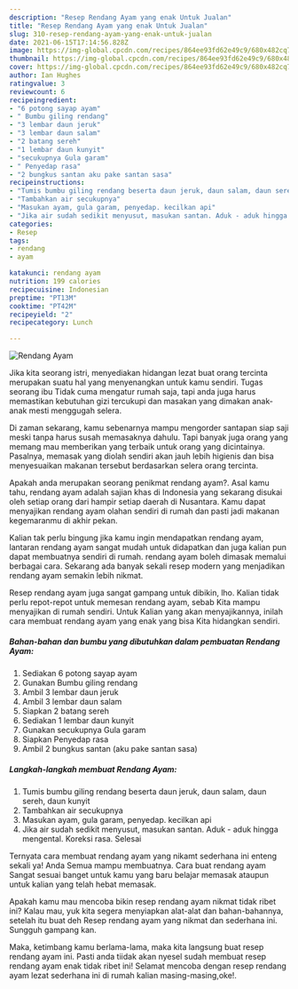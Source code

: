 ```yaml
---
description: "Resep Rendang Ayam yang enak Untuk Jualan"
title: "Resep Rendang Ayam yang enak Untuk Jualan"
slug: 310-resep-rendang-ayam-yang-enak-untuk-jualan
date: 2021-06-15T17:14:56.828Z
image: https://img-global.cpcdn.com/recipes/864ee93fd62e49c9/680x482cq70/rendang-ayam-foto-resep-utama.jpg
thumbnail: https://img-global.cpcdn.com/recipes/864ee93fd62e49c9/680x482cq70/rendang-ayam-foto-resep-utama.jpg
cover: https://img-global.cpcdn.com/recipes/864ee93fd62e49c9/680x482cq70/rendang-ayam-foto-resep-utama.jpg
author: Ian Hughes
ratingvalue: 3
reviewcount: 6
recipeingredient:
- "6 potong sayap ayam"
- " Bumbu giling rendang"
- "3 lembar daun jeruk"
- "3 lembar daun salam"
- "2 batang sereh"
- "1 lembar daun kunyit"
- "secukupnya Gula garam"
- " Penyedap rasa"
- "2 bungkus santan aku pake santan sasa"
recipeinstructions:
- "Tumis bumbu giling rendang beserta daun jeruk, daun salam, daun sereh, daun kunyit"
- "Tambahkan air secukupnya"
- "Masukan ayam, gula garam, penyedap. kecilkan api"
- "Jika air sudah sedikit menyusut, masukan santan. Aduk - aduk hingga mengental. Koreksi rasa. Selesai"
categories:
- Resep
tags:
- rendang
- ayam

katakunci: rendang ayam 
nutrition: 199 calories
recipecuisine: Indonesian
preptime: "PT13M"
cooktime: "PT42M"
recipeyield: "2"
recipecategory: Lunch

---
```



![Rendang Ayam](https://img-global.cpcdn.com/recipes/864ee93fd62e49c9/680x482cq70/rendang-ayam-foto-resep-utama.jpg)

Jika kita seorang istri, menyediakan hidangan lezat buat orang tercinta merupakan suatu hal yang menyenangkan untuk kamu sendiri. Tugas seorang ibu Tidak cuma mengatur rumah saja, tapi anda juga harus memastikan kebutuhan gizi tercukupi dan masakan yang dimakan anak-anak mesti menggugah selera.

Di zaman  sekarang, kamu sebenarnya mampu mengorder santapan siap saji meski tanpa harus susah memasaknya dahulu. Tapi banyak juga orang yang memang mau memberikan yang terbaik untuk orang yang dicintainya. Pasalnya, memasak yang diolah sendiri akan jauh lebih higienis dan bisa menyesuaikan makanan tersebut berdasarkan selera orang tercinta. 



Apakah anda merupakan seorang penikmat rendang ayam?. Asal kamu tahu, rendang ayam adalah sajian khas di Indonesia yang sekarang disukai oleh setiap orang dari hampir setiap daerah di Nusantara. Kamu dapat menyajikan rendang ayam olahan sendiri di rumah dan pasti jadi makanan kegemaranmu di akhir pekan.

Kalian tak perlu bingung jika kamu ingin mendapatkan rendang ayam, lantaran rendang ayam sangat mudah untuk didapatkan dan juga kalian pun dapat membuatnya sendiri di rumah. rendang ayam boleh dimasak memalui berbagai cara. Sekarang ada banyak sekali resep modern yang menjadikan rendang ayam semakin lebih nikmat.

Resep rendang ayam juga sangat gampang untuk dibikin, lho. Kalian tidak perlu repot-repot untuk memesan rendang ayam, sebab Kita mampu menyajikan di rumah sendiri. Untuk Kalian yang akan menyajikannya, inilah cara membuat rendang ayam yang enak yang bisa Kita hidangkan sendiri.

<!--inarticleads1-->

##### Bahan-bahan dan bumbu yang dibutuhkan dalam pembuatan Rendang Ayam:

1. Sediakan 6 potong sayap ayam
1. Gunakan  Bumbu giling rendang
1. Ambil 3 lembar daun jeruk
1. Ambil 3 lembar daun salam
1. Siapkan 2 batang sereh
1. Sediakan 1 lembar daun kunyit
1. Gunakan secukupnya Gula garam
1. Siapkan  Penyedap rasa
1. Ambil 2 bungkus santan (aku pake santan sasa)




<!--inarticleads2-->

##### Langkah-langkah membuat Rendang Ayam:

1. Tumis bumbu giling rendang beserta daun jeruk, daun salam, daun sereh, daun kunyit
1. Tambahkan air secukupnya
1. Masukan ayam, gula garam, penyedap. kecilkan api
1. Jika air sudah sedikit menyusut, masukan santan. Aduk - aduk hingga mengental. Koreksi rasa. Selesai




Ternyata cara membuat rendang ayam yang nikamt sederhana ini enteng sekali ya! Anda Semua mampu membuatnya. Cara buat rendang ayam Sangat sesuai banget untuk kamu yang baru belajar memasak ataupun untuk kalian yang telah hebat memasak.

Apakah kamu mau mencoba bikin resep rendang ayam nikmat tidak ribet ini? Kalau mau, yuk kita segera menyiapkan alat-alat dan bahan-bahannya, setelah itu buat deh Resep rendang ayam yang nikmat dan sederhana ini. Sungguh gampang kan. 

Maka, ketimbang kamu berlama-lama, maka kita langsung buat resep rendang ayam ini. Pasti anda tiidak akan nyesel sudah membuat resep rendang ayam enak tidak ribet ini! Selamat mencoba dengan resep rendang ayam lezat sederhana ini di rumah kalian masing-masing,oke!.


